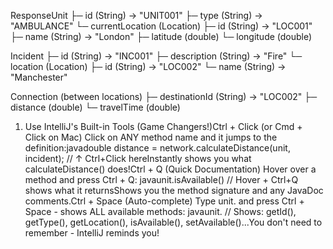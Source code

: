 ResponseUnit
├─ id (String)              → "UNIT001"
├─ type (String)            → "AMBULANCE"
└─ currentLocation (Location)
├─ id (String)       → "LOC001"
├─ name (String)     → "London"
├─ latitude (double)
└─ longitude (double)

Incident
├─ id (String)              → "INC001"
├─ description (String)     → "Fire"
└─ location (Location)
├─ id (String)       → "LOC002"
└─ name (String)     → "Manchester"

Connection (between locations)
├─ destinationId (String)   → "LOC002"
├─ distance (double)
└─ travelTime (double)

1. Use IntelliJ's Built-in Tools (Game Changers!)Ctrl + Click (or Cmd + Click on Mac)
   Click on ANY method name and it jumps to the definition:javadouble distance = network.calculateDistance(unit, incident);
   //                        ↑ Ctrl+Click hereInstantly shows you what calculateDistance() does!Ctrl + Q (Quick Documentation)
   Hover over a method and press Ctrl + Q:
   javaunit.isAvailable()  // Hover + Ctrl+Q shows what it returnsShows you the method signature and any JavaDoc comments.Ctrl + Space (Auto-complete)
   Type unit. and press Ctrl + Space - shows ALL available methods:
   javaunit.
   // Shows: getId(), getType(), getLocation(), isAvailable(), setAvailable()...You don't need to remember - IntelliJ reminds you!